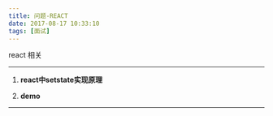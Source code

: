 ```yaml
---
title: 问题-REACT
date: 2017-08-17 10:33:10
tags: [面试]
---
```


react 相关

<!-- more -->

---

1.  **react中setstate实现原理**
    > 
    > 


1. **demo**
    >
    

---
